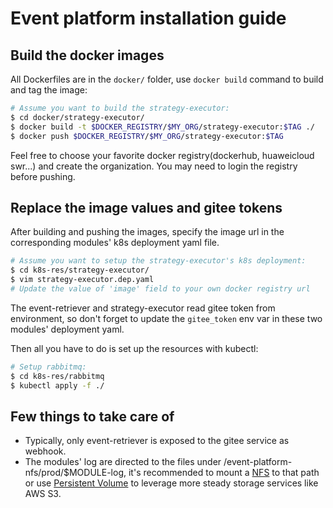 # Event platform installation guide
 
## Build the docker images

All Dockerfiles are in the `docker/` folder, use `docker build` command to build and tag the image:

```bash
# Assume you want to build the strategy-executor:
$ cd docker/strategy-executor/
$ docker build -t $DOCKER_REGISTRY/$MY_ORG/strategy-executor:$TAG ./
$ docker push $DOCKER_REGISTRY/$MY_ORG/strategy-executor:$TAG
```

Feel free to choose your favorite docker registry(dockerhub, huaweicloud swr...) and create the organization. You may need to login the registry before pushing.


## Replace the image values and gitee tokens
After building and pushing the images, specify the image url in the corresponding modules' k8s deployment yaml file.

```bash
# Assume you want to setup the strategy-executor's k8s deployment:
$ cd k8s-res/strategy-executor/
$ vim strategy-executor.dep.yaml
# Update the value of 'image' field to your own docker registry url
```

The event-retriever and strategy-executor read gitee token from environment, so don't forget to update the `gitee_token` env var in these two modules' deployment yaml.

Then all you have to do is set up the resources with kubectl:
```bash
# Setup rabbitmq:
$ cd k8s-res/rabbitmq
$ kubectl apply -f ./
```

## Few things to take care of

- Typically, only event-retriever is exposed to the gitee service as webhook.
- The modules' log are directed to the files under /event-platform-nfs/prod/$MODULE-log, it's recommended to mount a [NFS](./nfs-installation.md) to that path or use [Persistent Volume](https://kubernetes.io/docs/concepts/storage/persistent-volumes/) to leverage more steady storage services like AWS S3.

